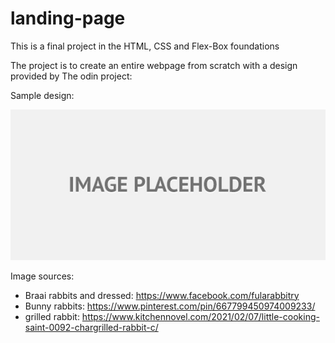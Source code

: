 # landing-page

This is a final project in the HTML, CSS and Flex-Box foundations

The project is to create an entire webpage from scratch with a design provided by The odin project:

Sample design:

![Model](https://github.com/fmakowa1/landing-page/blob/main/images/image-placeholder.jpg)


Image sources:
+ Braai rabbits and dressed: https://www.facebook.com/fularabbitry
+ Bunny rabbits: https://www.pinterest.com/pin/667799450974009233/
+ grilled rabbit: https://www.kitchennovel.com/2021/02/07/little-cooking-saint-0092-chargrilled-rabbit-c/